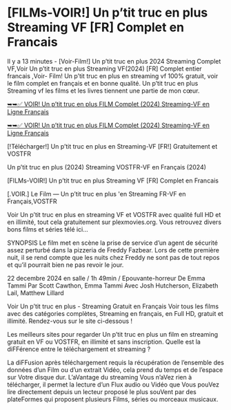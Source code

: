 [FILMs-VOIR!] Un p’tit truc en plus Streaming VF [FR] Complet en Francais
===========================================================================
Il y a 13 minutes - [Voir-Film!] Un p’tit truc en plus 2024 Streaming Complet VF,Voir Un p’tit truc en plus Streaming VF(2024) [FR] Complet entier francais ,Voir- Film! Un p’tit truc en plus en streaming vf 100% gratuit, voir le film complet en français et en bonne qualité. Un p’tit truc en plus Streaming vf les films et les livres tiennent une partie de mon cœur.

<a href="https://streambox.site/fr/movie/1152014/un-ptit-truc-en-plus">➥➥✅ VOIR! Un p’tit truc en plus FILM Complet (2024) Streaming-VF en Ligne Français</a>

<a href="https://streambox.site/fr/movie/1152014/un-ptit-truc-en-plus">➥➥✅ VOIR! Un p’tit truc en plus FILM Complet (2024) Streaming-VF en Ligne Français</a>

[!Télécharger!] Un p’tit truc en plus en Streaming-VF [FR!] Gratuitement et VOSTFR

Un p’tit truc en plus (2024) Streaming VOSTFR-VF en Français (2024)

[FILMs-VOIR!] Un p’tit truc en plus Streaming VF [FR] Complet en Francais

[.VOIR.] Le Film — Un p’tit truc en plus 'en Streaming FR-VF en Français,VOSTFR

Voir Un p’tit truc en plus en streaming VF et VOSTFR avec qualité full HD et en illimité, tout cela gratuitement sur plexmovies.org. Vous retrouvez divers bons films et séries télé ici...

SYNOPSIS Le film met en scène la prise de service d’un agent de sécurité assez perturbé dans la pizzeria de Freddy Fazbear. Lors de cette première nuit, il se rend compte que les nuits chez Freddy ne sont pas de tout repos et qu’il pourrait bien ne pas revoir le jour.

22 decembre 2024 en salle / 1h 49min / Epouvante-horreur De Emma Tammi Par Scott Cawthon, Emma Tammi Avec Josh Hutcherson, Elizabeth Lail, Matthew Lillard

Voir Un p’tit truc en plus - Streaming Gratuit en Français Voir tous les films avec des catégories complètes, Streaming en français, en Full HD, gratuit et illimité. Rendez-vous sur le site ci-dessous !

Les meilleurs sites pour regarder Un p’tit truc en plus un film en streaming gratuit en VF ou VOSTFR, en illimité et sans inscription.
Quelle est la diFFérence entre le téléchargement et streaming ?

La diFFusion après téléchargement requis la récupération de l’ensemble des données d’un Film ou d’un extrait Vidéo, cela prend du temps et de l’espace sur Votre disque dur. L’aVantage du streaming Vous n’aVez rien à télécharger, il permet la lecture d’un Flux audio ou Vidéo que Vous pouVez lire directement depuis un lecteur proposé le plus souVent par des plateFormes qui proposent plusieurs Films, séries ou morceaux musicaux.
